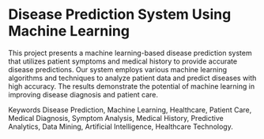 # Disease Prediction System Using Machine Learning

This project presents a machine learning-based disease prediction system that utilizes patient symptoms and medical history to provide accurate disease predictions. Our system employs various machine learning algorithms and techniques to analyze patient data and predict diseases with high accuracy. The results demonstrate the potential of machine learning in improving disease diagnosis and patient care.

Keywords
Disease Prediction, Machine Learning, Healthcare, Patient Care, Medical Diagnosis, Symptom Analysis, Medical History, Predictive Analytics, Data Mining, Artificial Intelligence, Healthcare Technology.
